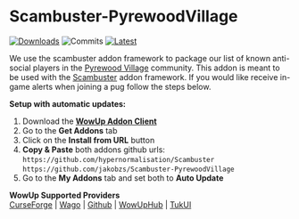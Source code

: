 # Scambuster-PyrewoodVillage
[![Downloads](https://img.shields.io/github/downloads/jakobzs/Scambuster-PyrewoodVillage/total?logo=github&color=%235ab76e&style=for-the-badge&label=)](https://github.com/jakobzs/Scambuster-PyrewoodVillage/releases/latest)
![Commits](https://img.shields.io/github/commit-activity/t/jakobzs/scambuster-PyrewoodVillage?style=for-the-badge&color=%23818dff)
[![Latest](https://img.shields.io/github/v/release/jakobzs/Scambuster-PyrewoodVillage?label=latest&style=for-the-badge&color=%23818dff)](https://github.com/jakobzs/Scambuster-PyrewoodVillage/releases/latest)

We use the scambuster addon framework to package our list of known anti-social players in the [Pyrewood Village](https://discord.gg/4kYfVrTdhv) community. This addon is meant to be used with the [Scambuster](https://github.com/hypernormalisation/Scambuster) addon framework. If you would like receive in-game alerts when joining a pug follow the steps below.

**Setup with automatic updates:**
1. Download the **[WowUp Addon Client](https://wowup.io/)** 
2. Go to the **Get Addons** tab
3. Click on the **Install from URL** button
4. **Copy & Paste** both addons github urls:\
`https://github.com/hypernormalisation/Scambuster`\
`https://github.com/jakobzs/Scambuster-PyrewoodVillage` 
6. Go to the **My Addons** tab and set both to **Auto Update**

**WowUp Supported Providers**\
[CurseForge](https://www.curseforge.com/wow) | [Wago](https://addons.wago.io/) | [Github](https://github.com/) | [WowUpHub](https://wowup.io/addons) | [TukUI](https://tukui.org) 